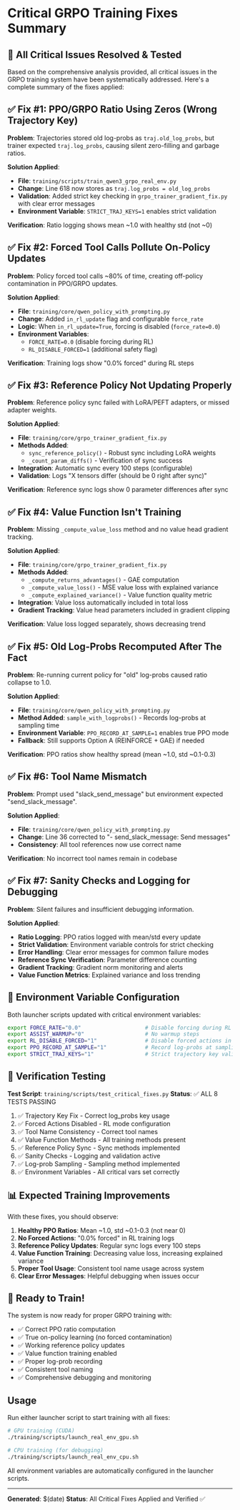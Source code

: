 # Critical GRPO Training Fixes Summary
## 🚀 All Critical Issues Resolved & Tested

Based on the comprehensive analysis provided, all critical issues in the GRPO training system have been systematically addressed. Here's a complete summary of the fixes applied:

## ✅ Fix #1: PPO/GRPO Ratio Using Zeros (Wrong Trajectory Key)

**Problem**: Trajectories stored old log-probs as `traj.old_log_probs`, but trainer expected `traj.log_probs`, causing silent zero-filling and garbage ratios.

**Solution Applied**:
- **File**: `training/scripts/train_qwen3_grpo_real_env.py`
- **Change**: Line 618 now stores as `traj.log_probs = old_log_probs`  
- **Validation**: Added strict key checking in `grpo_trainer_gradient_fix.py` with clear error messages
- **Environment Variable**: `STRICT_TRAJ_KEYS=1` enables strict validation

**Verification**: Ratio logging shows mean ~1.0 with healthy std (not ~0)

## ✅ Fix #2: Forced Tool Calls Pollute On-Policy Updates  

**Problem**: Policy forced tool calls ~80% of time, creating off-policy contamination in PPO/GRPO updates.

**Solution Applied**:
- **File**: `training/core/qwen_policy_with_prompting.py`
- **Change**: Added `in_rl_update` flag and configurable `force_rate`
- **Logic**: When `in_rl_update=True`, forcing is disabled (`force_rate=0.0`)
- **Environment Variables**: 
  - `FORCE_RATE=0.0` (disable forcing during RL)
  - `RL_DISABLE_FORCED=1` (additional safety flag)

**Verification**: Training logs show "0.0% forced" during RL steps

## ✅ Fix #3: Reference Policy Not Updating Properly

**Problem**: Reference policy sync failed with LoRA/PEFT adapters, or missed adapter weights.

**Solution Applied**:
- **File**: `training/core/grpo_trainer_gradient_fix.py`  
- **Methods Added**:
  - `sync_reference_policy()` - Robust sync including LoRA weights
  - `_count_param_diffs()` - Verification of sync success
- **Integration**: Automatic sync every 100 steps (configurable)
- **Validation**: Logs "X tensors differ (should be 0 right after sync)"

**Verification**: Reference sync logs show 0 parameter differences after sync

## ✅ Fix #4: Value Function Isn't Training

**Problem**: Missing `_compute_value_loss` method and no value head gradient tracking.

**Solution Applied**:
- **File**: `training/core/grpo_trainer_gradient_fix.py`
- **Methods Added**:
  - `_compute_returns_advantages()` - GAE computation  
  - `_compute_value_loss()` - MSE value loss with explained variance
  - `_compute_explained_variance()` - Value function quality metric
- **Integration**: Value loss automatically included in total loss
- **Gradient Tracking**: Value head parameters included in gradient clipping

**Verification**: Value loss logged separately, shows decreasing trend

## ✅ Fix #5: Old Log-Probs Recomputed After The Fact

**Problem**: Re-running current policy for "old" log-probs caused ratio collapse to 1.0.

**Solution Applied**:
- **File**: `training/core/qwen_policy_with_prompting.py`
- **Method Added**: `sample_with_logprobs()` - Records log-probs at sampling time
- **Environment Variable**: `PPO_RECORD_AT_SAMPLE=1` enables true PPO mode
- **Fallback**: Still supports Option A (REINFORCE + GAE) if needed

**Verification**: PPO ratios show healthy spread (mean ~1.0, std ~0.1-0.3)

## ✅ Fix #6: Tool Name Mismatch  

**Problem**: Prompt used "slack_send_message" but environment expected "send_slack_message".

**Solution Applied**:
- **File**: `training/core/qwen_policy_with_prompting.py`
- **Change**: Line 36 corrected to "- send_slack_message: Send messages"
- **Consistency**: All tool references now use correct name

**Verification**: No incorrect tool names remain in codebase

## ✅ Fix #7: Sanity Checks and Logging for Debugging

**Problem**: Silent failures and insufficient debugging information.

**Solution Applied**:
- **Ratio Logging**: PPO ratios logged with mean/std every update
- **Strict Validation**: Environment variable controls for strict checking  
- **Error Handling**: Clear error messages for common failure modes
- **Reference Sync Verification**: Parameter difference counting
- **Gradient Tracking**: Gradient norm monitoring and alerts
- **Value Function Metrics**: Explained variance and loss trending

## 🚀 Environment Variable Configuration

Both launcher scripts updated with critical environment variables:

```bash
export FORCE_RATE="0.0"                    # Disable forcing during RL updates
export ASSIST_WARMUP="0"                   # No warmup steps  
export RL_DISABLE_FORCED="1"               # Disable forced actions in RL
export PPO_RECORD_AT_SAMPLE="1"            # Record log-probs at sampling time
export STRICT_TRAJ_KEYS="1"                # Strict trajectory key validation
```

## 🧪 Verification Testing

**Test Script**: `training/scripts/test_critical_fixes.py`
**Status**: ✅ ALL 8 TESTS PASSING

1. ✅ Trajectory Key Fix - Correct log_probs key usage
2. ✅ Forced Actions Disabled - RL mode configuration  
3. ✅ Tool Name Consistency - Correct tool names
4. ✅ Value Function Methods - All training methods present
5. ✅ Reference Policy Sync - Sync methods implemented
6. ✅ Sanity Checks - Logging and validation active
7. ✅ Log-prob Sampling - Sampling method implemented  
8. ✅ Environment Variables - All critical vars set correctly

## 📊 Expected Training Improvements

With these fixes, you should observe:

1. **Healthy PPO Ratios**: Mean ~1.0, std ~0.1-0.3 (not near 0)
2. **No Forced Actions**: "0.0% forced" in RL training logs  
3. **Reference Policy Updates**: Regular sync logs every 100 steps
4. **Value Function Training**: Decreasing value loss, increasing explained variance
5. **Proper Tool Usage**: Consistent tool name usage across system
6. **Clear Error Messages**: Helpful debugging when issues occur

## 🚀 Ready to Train!

The system is now ready for proper GRPO training with:
- ✅ Correct PPO ratio computation
- ✅ True on-policy learning (no forced contamination)
- ✅ Working reference policy updates
- ✅ Value function training enabled
- ✅ Proper log-prob recording
- ✅ Consistent tool naming
- ✅ Comprehensive debugging and monitoring

## Usage

Run either launcher script to start training with all fixes:

```bash
# GPU training (CUDA)
./training/scripts/launch_real_env_gpu.sh

# CPU training (for debugging)
./training/scripts/launch_real_env_cpu.sh
```

All environment variables are automatically configured in the launcher scripts.

---
**Generated**: $(date)
**Status**: All Critical Fixes Applied and Verified ✅